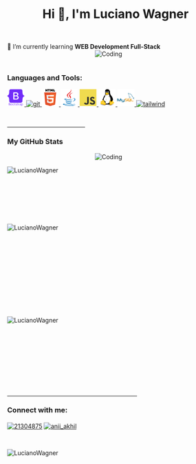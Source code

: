 <h1 align="center">Hi 👋, I'm Luciano Wagner</h1>




<p align="left"> <a href="https://twitter.com/" target="blank"><img src="https://img.shields.io/twitter/follow/?logo=twitter&style=for-the-badge" alt="" /></a> </p>

🌱 I’m currently learning **WEB Development Full-Stack**
<img align="right" alt="Coding" width="300" src="https://i.pinimg.com/originals/81/17/8b/81178b47a8598f0c81c4799f2cdd4057.gif">


<br>
<h3 align="left">Languages and Tools:</h3>
<p align="left"> <a href="https://getbootstrap.com" target="_blank" rel="noreferrer"> <img src="https://raw.githubusercontent.com/devicons/devicon/master/icons/bootstrap/bootstrap-plain-wordmark.svg" alt="bootstrap" width="40" height="40"/> </a> <a href="https://git-scm.com/" target="_blank" rel="noreferrer"> <img src="https://www.vectorlogo.zone/logos/git-scm/git-scm-icon.svg" alt="git" width="40" height="40"/> </a> <a href="https://www.w3.org/html/" target="_blank" rel="noreferrer"> <img src="https://raw.githubusercontent.com/devicons/devicon/master/icons/html5/html5-original-wordmark.svg" alt="html5" width="40" height="40"/> </a> <a href="https://www.java.com" target="_blank" rel="noreferrer"> <img src="https://raw.githubusercontent.com/devicons/devicon/master/icons/java/java-original.svg" alt="java" width="40" height="40"/> </a> <a href="https://developer.mozilla.org/en-US/docs/Web/JavaScript" target="_blank" rel="noreferrer"> <img src="https://raw.githubusercontent.com/devicons/devicon/master/icons/javascript/javascript-original.svg" alt="javascript" width="40" height="40"/> </a> <a href="https://www.linux.org/" target="_blank" rel="noreferrer"> <img src="https://raw.githubusercontent.com/devicons/devicon/master/icons/linux/linux-original.svg" alt="linux" width="40" height="40"/> </a> <a href="https://www.mysql.com/" target="_blank" rel="noreferrer"> <img src="https://raw.githubusercontent.com/devicons/devicon/master/icons/mysql/mysql-original-wordmark.svg" alt="mysql" width="40" height="40"/> </a> <a href="https://tailwindcss.com/" target="_blank" rel="noreferrer"> <img src="https://www.vectorlogo.zone/logos/tailwindcss/tailwindcss-icon.svg" alt="tailwind" width="40" height="40"/> </a> </p><br>


<hr width="36%" >

<h3>My GitHub Stats</h3>
<img align="right" alt="Coding" width="300" src="https://cdn.dribbble.com/users/1277312/screenshots/14733298/media/39b1045e593737587dd60e42c8422d1f.gif" >
<br>


<p><img align="left" src="https://github-readme-stats.vercel.app/api/top-langs?username=LucianoWagner&show_icons=true&theme=dark&locale=en&layout=compact" alt="LucianoWagner" /></p>

<br><br><br><br><br><br><br>
<p>&nbsp;<img align="left" src="https://github-readme-stats.vercel.app/api?username=LucianoWagner&show_icons=true&theme=dark&locale=en" alt="LucianoWagner" /></p>
<br><br><br><br><br><br><br><br><br><br>

<p><img align="left" src="https://github-readme-streak-stats.herokuapp.com/?user=LucianoWagner&theme=dark" alt="LucianoWagner" /></p>
<br><br><br><br><br><br><br><br><br><br>
<hr width="60%" >
<h3 align="left">Connect with me:</h3>
<p align="left">
<a href="https://stackoverflow.com/users/21304875" target="blank"><img align="center" src="https://raw.githubusercontent.com/rahuldkjain/github-profile-readme-generator/master/src/images/icons/Social/stack-overflow.svg" alt="21304875" height="30" width="40" /></a>
<a href="https://instagram.com/anii_akhil" target="blank"><img align="center" src="https://raw.githubusercontent.com/rahuldkjain/github-profile-readme-generator/master/src/images/icons/Social/instagram.svg" alt="anii_akhil" height="30" width="40" /></a>
</p>
<br>
<p align="left"> <img src="https://komarev.com/ghpvc/?username=LucianoWagner&label=Profile%20views&color=0e75b6&style=flat" alt="LucianoWagner" /> </p>

<!-- [🇱​🇮​🇳​🇰​🇪​🇩​🇮​🇳​](https://www.linkedin.com/in/absphreak/) ● [🇮​🇳​🇸​🇹​🇦​🇬​🇷​🇦​🇲​](https://www.instagram.com/absphreak/) ● [🇫​🇦​🇨​🇪​🇧​🇴​🇴​🇰​](https://www.facebook.com/originalphreak/) ● [🇸​🇵​🇴​🇹​🇮​🇫​🇾​](https://open.spotify.com/user/0170agi99s5hh187g7mtz245b) -->

<!--
**ABSphreak/ABSphreak** is a ✨ _special_ ✨ repository because its `README.md` (this file) appears on your GitHub profile.

Here are some ideas to get you started:

- 🔭 I’m currently working on ...
- 🌱 I’m currently learning ...
- 👯 I’m looking to collaborate on ...
- 🤔 I’m looking for help with ...
- 💬 Ask me about ...
- 📫 How to reach me: ...
- 😄 Pronouns: ...
- ⚡ Fun fact: ...
-->
<!--
**LucianoWagner/LucianoWagner** is a ✨ _special_ ✨ repository because its `README.md` (this file) appears on your GitHub profile.

Here are some ideas to get you started:

- 🔭 I’m currently working on ...
- 🌱 I’m currently learning ...
- 👯 I’m looking to collaborate on ...
- 🤔 I’m looking for help with ...
- 💬 Ask me about ...
- 📫 How to reach me: ...
- 😄 Pronouns: ...
- ⚡ Fun fact: ...
-->

